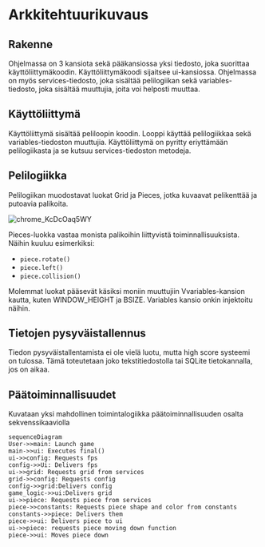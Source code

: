 # Arkkitehtuurikuvaus

## Rakenne
Ohjelmassa on 3 kansiota sekä pääkansiossa yksi tiedosto, joka suorittaa käyttöliittymäkoodin. Käyttöliittymäkoodi sijaitsee ui-kansiossa. Ohjelmassa on myös services-tiedosto, joka sisältää pelilogiikan sekä variables-tiedosto, joka sisältää muuttujia, joita voi helposti muuttaa.

## Käyttöliittymä

Käyttöliittymä sisältää peliloopin koodin. Looppi käyttää pelilogiikkaa sekä variables-tiedoston muuttujia. Käyttöliittymä on pyritty eriyttämään pelilogiikasta ja se kutsuu services-tiedoston metodeja.

## Pelilogiikka
Pelilogiikan muodostavat luokat Grid ja Pieces, jotka kuvaavat pelikenttää ja putoavia palikoita.

![chrome_KcDcOaq5WY](https://user-images.githubusercontent.com/76455740/235766232-512902b5-a757-4343-9549-a5d8752f0e4f.png)

Pieces-luokka vastaa monista palikoihin liittyvistä toiminnallisuuksista. Näihin kuuluu esimerkiksi:

- `piece.rotate()`
- `piece.left()`
- `piece.collision()`

Molemmat luokat pääsevät käsiksi moniin muuttujiin Vvariables-kansion kautta, kuten WINDOW_HEIGHT ja BSIZE. Variables kansio onkin injektoitu näihin.

## Tietojen pysyväistallennus

Tiedon pysyväistallentamista ei ole vielä luotu, mutta high score systeemi on tulossa. Tämä toteutetaan joko tekstitiedostolla tai SQLite tietokannalla, jos on aikaa. 

## Päätoiminnallisuudet

Kuvataan yksi mahdollinen toimintalogiikka päätoiminnallisuuden osalta sekvenssikaaviolla

```mermaid
sequenceDiagram
User->>main: Launch game
main->>ui: Executes final()
ui->>config: Requests fps
config->>Ui: Delivers fps
ui->>grid: Requests grid from services
grid->>config: Requests config
config->>grid:Delivers config
game_logic->>ui:Delivers grid
ui->>piece: Requests piece from services
piece->>constants: Requests piece shape and color from constants
constants->>piece: Delivers them
piece->>ui: Delivers piece to ui
ui->>piece: requests piece moving down function
piece->>ui: Moves piece down
